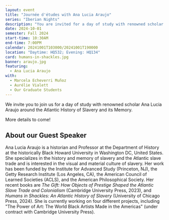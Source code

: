 ```yaml
---
layout: event
title: "Journée d'études with Ana Lucia Araujo"
series: "Iberian Nights"
description: "You are invited for a day of study with renowned scholar Ana Lucia Araujo around the Atlantic History of Slavery and its Memory."
date: 2024-10-01
semester: Fall 2024
start-time: 10:30AM
end-time: 7:00PM
calendar: 20241001T103000/20241001T190000
location: "Daytime: HQ532; Evening: HQ134"
card: humans-in-shackles.jpg
banner: araujo.jpg
featuring:
  - Ana Lucia Araujo
with:
  - Marcela Echeverri Muñoz
  - Aurélie Vialett
  - Our Graduate Students
---
```


We invite you to join us for a day of study with renowned scholar Ana Lucia Araujo around the Atlantic History of Slavery and its Memory.

More details to come!

## About our Guest Speaker

Ana Lucia Araujo is a historian and Professor at the Department of History at the historically Black Howard University in Washington DC, United States. She specializes in the history and memory of slavery and the Atlantic slave trade and is interested in the visual and material culture of slavery. Her work has been funded by the Institute for Advanced Study (Princeton, NJ), the Getty Research Institute (Los Angeles, CA), the American Council of Learned Societies (ACLS), and the American Philosophical Society. Her recent books are _The Gift: How Objects of Prestige Shaped the Atlantic Slave Trade and Colonialism_ (Cambridge University Press, 2023), and _Humans in Shackles: An Atlantic History of Slavery_ (University of Chicago Press, 2024). She is currently working on four different projects, including "The Power of Art: The World Black Artists Made in the Americas" (under contract with Cambridge University Press).
